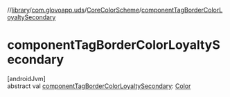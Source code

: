 //[library](../../../index.md)/[com.glovoapp.uds](../index.md)/[CoreColorScheme](index.md)/[componentTagBorderColorLoyaltySecondary](component-tag-border-color-loyalty-secondary.md)

# componentTagBorderColorLoyaltySecondary

[androidJvm]\
abstract val [componentTagBorderColorLoyaltySecondary](component-tag-border-color-loyalty-secondary.md): [Color](https://developer.android.com/reference/kotlin/androidx/compose/ui/graphics/Color.html)

